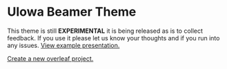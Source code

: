 # UIowa Beamer Theme

This theme is still **EXPERIMENTAL** it is being released as is to collect
feedback. If you use it please let us know your thoughts and if you run into any
issues. [View example presentation.](https://github.com/uiowa-mgb/uiowa-beamer/releases/latest/download/example.pdf)

[Create a new overleaf project.](https://www.overleaf.com/docs?snip_uri=https://github.com/uiowa-mgb/uiowa-beamer/releases/latest/download/example.zip)
